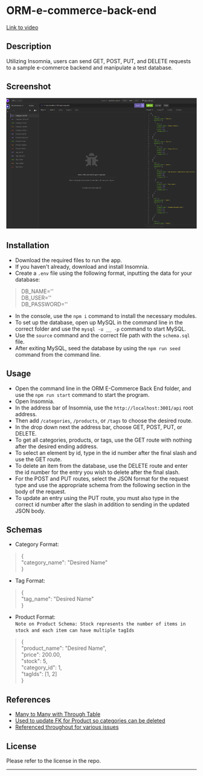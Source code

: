 # ORM-e-commerce-back-end

[Link to video](https://drive.google.com/file/d/1gUhacLZth6bwMEBQJjECWn8f7yKBH2IM/view)

## Description
Utilizing Insomnia, users can send GET, POST, PUT, and DELETE requests to a sample e-commerce backend and manipulate a test database.

## Screenshot
![App Screenshot](./images/ORM%20Screenshot.png)

## Installation
* Download the required files to run the app. 
* If you haven't already, download and install Insomnia. 
* Create a `.env` file using the following format, inputting the data for your database: 
> DB_NAME='' <br>
DB_USER=''<br>
DB_PASSWORD=''<br>
* In the console, use the `npm i` command to install the necessary modules. 
* To set up the database, open up MySQL in the command line in the correct folder and use the `mysql -u __ -p` command to start MySQL. 
* Use the `source` command and the correct file path with the `schema.sql` file.
* After exiting MySQL, seed the database by using the `npm run seed` command from the command line. 

## Usage
* Open the command line in the ORM E-Commerce Back End folder, and use the `npm run start` command to start the program.
* Open Insomnia. 
* In the address bar of Insomnia, use the `http://localhost:3001/api` root address.
* Then add `/categories`, `/products`, or `/tags` to choose the desired route.
* In the drop down next the address bar, choose GET, POST, PUT, or DELETE.
* To get all categories, products, or tags, use the GET route with nothing after the desired ending address. 
* To select an element by id, type in the id number after the final slash and use the GET route. 
* To delete an item from the database, use the DELETE route and enter the id number for the entry you wish to delete after the final slash. 
* For the POST and PUT routes, select the JSON format for the request type and use the appropriate schema from the following section in the body of the request. 
* To update an entry using the PUT route, you must also type in the correct id number after the slash in addition to sending in the updated JSON body. 

## Schemas
* Category Format: 
> { <br> 
    "category_name": "Desired Name" <br> 
  }
* Tag Format: 
> { <br> "tag_name": "Desired Name" <br>}
* Product Format: <br>
`Note on Product Schema: Stock represents the number of items in stock and each item can have multiple tagIds`
> { <br>
"product_name": "Desired Name", <br>
"price": 200.00,<br> 
"stock": 5,<br> 
"category_id": 1,<br> 
"tagIds": [1, 2]<br> 
}

## References
* [Many to Many with Through Table](https://stackoverflow.com/questions/68082089/query-in-join-table-for-nm-associations-in-node-js-and-sequelize)
* [Used to update FK for Product so categories can be deleted](https://stackoverflow.com/questions/8158244/how-to-update-a-record-using-sequelize-for-node)
* [Referenced throughout for various issues](https://sequelize.org/docs/v6/)

## License
Please refer to the license in the repo.

- - -
